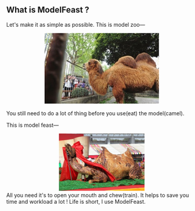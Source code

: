 
## What is ModelFeast ?
Let's make it as simple as possible.
This is model zoo—
<center>
<img src="./tutorials/camel_zoo.jpg" width="60%" height="35%" />
</center>

You still need to do a lot of thing before you use(eat) the model(camel).

This is model feast—
<center>
<img src="./tutorials/camel.jpg" width="45%" height="30%" />
</center>
All you need it's to open your mouth and chew(train).
It helps to save you time and workload a lot !
Life is short, I use ModelFeast.
